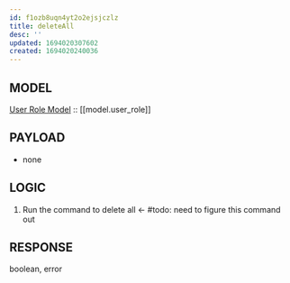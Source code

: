 ```yaml
---
id: f1ozb8uqn4yt2o2ejsjczlz
title: deleteAll
desc: ''
updated: 1694020307602
created: 1694020240036
---
```


## MODEL
[User Role Model](./model.user_role.md) :: [[model.user_role]]

## PAYLOAD
- none

## LOGIC
1. Run the command to delete all <- #todo: need to figure this command out

## RESPONSE
boolean, error

